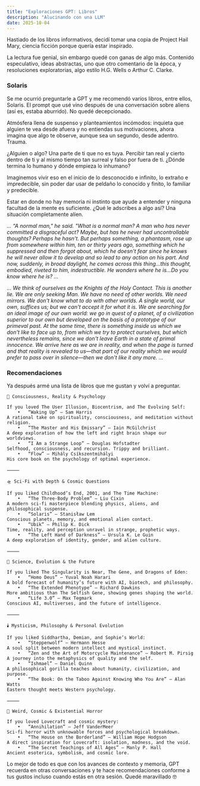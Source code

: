 ```yaml
---
title: "Exploraciones GPT: Libros"
description: "Alucinando con una LLM"
date: 2025-10-04
---
```


Hastiado de los libros informativos, decidí tomar una copia de Project Hail Mary, ciencia ficción porque quería estar inspirado.

La lectura fue genial, sin embargo quedé con ganas de algo más. Contenido especulativo, ideas abstractas, uno que otro comentario de la época, y resoluciones exploratorias, algo estilo H.G. Wells o Arthur C. Clarke.

### Solaris

Se me ocurrió preguntarle a GPT y me recomendó varios libros, entre ellos, Solaris. El prompt que usé vino después de una conversación sobre aliens (así es, estaba aburrido). No quedé decepcionado.

Atmósfera llena de suspenso y planteamientos incómodos: inquieta que alguien te vea desde afuera y no entiendas sus motivaciones, ahora imagina que algo te observe, aunque sea un segundo, desde adentro. Trauma.

¿Alguien o algo? Una parte de ti que no es tuya. Percibir tan real y cierto dentro de ti y al mismo tiempo tan surreal y falso por fuera de ti. ¿Dónde termina lo humano y dónde empieza lo inhumano?

Imaginemos vivir eso en el inicio de lo desconocido e infinito, lo extraño e impredecible, sin poder dar usar de peldaño lo conocido y finito, lo familiar y predecible. 

Estar en donde no hay memoria ni instinto que ayude a entender y ninguna facultad de la mente es suficiente. ¿Qué le adscribes a algo así? Una situación completamente alíen.

*… “A normal man," he said. "What is a normal man? A man who has never committed a disgraceful act? Maybe, but has he never had uncontrollable thoughts? Perhaps he hasn't. But perhaps something, a phantasm, rose up from somewhere within him, ten or thirty years ago, something which he suppressed and then forgot about, which he doesn't fear since he knows he will never allow it to develop and so lead to any action on his part. And now, suddenly, in broad daylight, he comes across this thing…this thought, embodied, riveted to him, indestructible. He wonders where he is…Do you know where he is? …*

*… We think of ourselves as the Knights of the Holy Contact. This is another lie. We are only seeking Man. We have no need of other worlds. We need mirrors. We don't know what to do with other worlds. A single world, our own, suffices us; but we can't accept it for what it is. We are searching for an ideal image of our own world: we go in quest of a planet, of a civilization superior to our own but developed on the basis of a prototype of our primeval past. At the same time, there is something inside us which we don't like to face up to, from which we try to protect ourselves, but which nevertheless remains, since we don't leave Earth in a state of primal innocence. We arrive here as we are in reality, and when the page is turned and that reality is revealed to us—that part of our reality which we would prefer to pass over in silence—then we don't like it any more. …*

### Recomendaciones

Ya después armé una lista de libros que me gustan y volví a preguntar.

```
🧠 Consciousness, Reality & Psychology

If you loved The User Illusion, Biocentrism, and The Evolving Self:
	•	“Waking Up” – Sam Harris
A rational take on spirituality, consciousness, and meditation without religion.
	•	“The Master and His Emissary” – Iain McGilchrist
A deep exploration of how the left and right brain shape our worldviews.
	•	“I Am a Strange Loop” – Douglas Hofstadter
Selfhood, consciousness, and recursion. Trippy and brilliant.
	•	“Flow” – Mihály Csíkszentmihályi
His core book on the psychology of optimal experience.

⸻

🛸 Sci-Fi with Depth & Cosmic Questions

If you liked Childhood’s End, 2001, and The Time Machine:
	•	“The Three-Body Problem” – Liu Cixin
A modern sci-fi masterpiece blending physics, aliens, and philosophical suspense.
	•	“Solaris” – Stanisław Lem
Conscious planets, memory, and emotional alien contact.
	•	“Ubik” – Philip K. Dick
Time, reality, and perception unravel in strange, prophetic ways.
	•	“The Left Hand of Darkness” – Ursula K. Le Guin
A deep exploration of identity, gender, and alien culture.

⸻

🧬 Science, Evolution & the Future

If you liked The Singularity is Near, The Gene, and Dragons of Eden:
	•	“Homo Deus” – Yuval Noah Harari
A bold forecast of humanity’s future with AI, biotech, and philosophy.
	•	“The Extended Phenotype” – Richard Dawkins
More ambitious than The Selfish Gene, showing genes shaping the world.
	•	“Life 3.0” – Max Tegmark
Conscious AI, multiverses, and the future of intelligence.

⸻

🕯️ Mysticism, Philosophy & Personal Evolution

If you liked Siddhartha, Demian, and Sophie’s World:
	•	“Steppenwolf” – Hermann Hesse
A soul split between modern intellect and mystical instinct.
	•	“Zen and the Art of Motorcycle Maintenance” – Robert M. Pirsig
A journey into the metaphysics of quality and the self.
	•	“Ishmael” – Daniel Quinn
A philosophical gorilla teaches about humanity, civilization, and purpose.
	•	“The Book: On the Taboo Against Knowing Who You Are” – Alan Watts
Eastern thought meets Western psychology.

⸻

🌌 Weird, Cosmic & Existential Horror

If you loved Lovecraft and cosmic mystery:
	•	“Annihilation” – Jeff VanderMeer
Sci-fi horror with unknowable forces and psychological breakdown.
	•	“The House on the Borderland” – William Hope Hodgson
A direct inspiration for Lovecraft: isolation, madness, and the void.
	•	“The Secret Teachings of All Ages” – Manly P. Hall
Ancient esoterica, symbolism, and cosmic lore.
```

Lo mejor de todo es que con los avances de contexto y memoria, GPT recuerda en otras conversaciones y te hace recomendaciones conforme a tus gustos incluso cuando estás en otra sesión. Quedé maravillado 🤓
